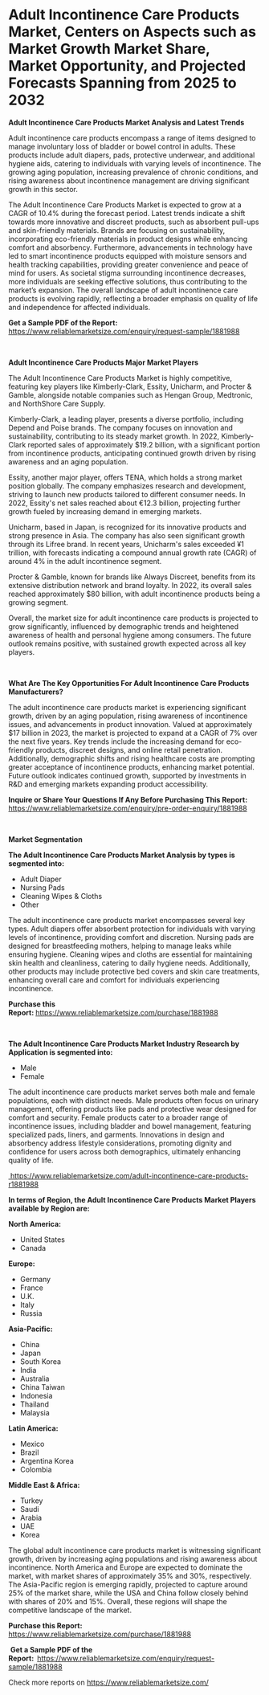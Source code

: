 <p><h1>Adult Incontinence Care Products Market, Centers on Aspects such as Market Growth Market Share, Market Opportunity, and Projected Forecasts Spanning from 2025 to 2032</h1></p><p><strong>Adult Incontinence Care Products Market Analysis and Latest Trends</strong></p>
<p><p>Adult incontinence care products encompass a range of items designed to manage involuntary loss of bladder or bowel control in adults. These products include adult diapers, pads, protective underwear, and additional hygiene aids, catering to individuals with varying levels of incontinence. The growing aging population, increasing prevalence of chronic conditions, and rising awareness about incontinence management are driving significant growth in this sector.</p><p>The Adult Incontinence Care Products Market is expected to grow at a CAGR of 10.4% during the forecast period. Latest trends indicate a shift towards more innovative and discreet products, such as absorbent pull-ups and skin-friendly materials. Brands are focusing on sustainability, incorporating eco-friendly materials in product designs while enhancing comfort and absorbency. Furthermore, advancements in technology have led to smart incontinence products equipped with moisture sensors and health tracking capabilities, providing greater convenience and peace of mind for users. As societal stigma surrounding incontinence decreases, more individuals are seeking effective solutions, thus contributing to the market’s expansion. The overall landscape of adult incontinence care products is evolving rapidly, reflecting a broader emphasis on quality of life and independence for affected individuals.</p></p>
<p><strong>Get a Sample PDF of the Report:&nbsp;</strong> <a href="https://www.reliablemarketsize.com/enquiry/request-sample/1881988?utm_campaign=2212&utm_medium=2&utm_source=Github&utm_content=ia&utm_term=10022025&utm_id=adult-incontinence-care-products">https://www.reliablemarketsize.com/enquiry/request-sample/1881988</a></p>
<p>&nbsp;</p>
<p><strong>Adult Incontinence Care Products Major Market Players</strong></p>
<p><p>The Adult Incontinence Care Products Market is highly competitive, featuring key players like Kimberly-Clark, Essity, Unicharm, and Procter & Gamble, alongside notable companies such as Hengan Group, Medtronic, and NorthShore Care Supply.</p><p>Kimberly-Clark, a leading player, presents a diverse portfolio, including Depend and Poise brands. The company focuses on innovation and sustainability, contributing to its steady market growth. In 2022, Kimberly-Clark reported sales of approximately $19.2 billion, with a significant portion from incontinence products, anticipating continued growth driven by rising awareness and an aging population.</p><p>Essity, another major player, offers TENA, which holds a strong market position globally. The company emphasizes research and development, striving to launch new products tailored to different consumer needs. In 2022, Essity's net sales reached about €12.3 billion, projecting further growth fueled by increasing demand in emerging markets.</p><p>Unicharm, based in Japan, is recognized for its innovative products and strong presence in Asia. The company has also seen significant growth through its Lifree brand. In recent years, Unicharm's sales exceeded ¥1 trillion, with forecasts indicating a compound annual growth rate (CAGR) of around 4% in the adult incontinence segment.</p><p>Procter & Gamble, known for brands like Always Discreet, benefits from its extensive distribution network and brand loyalty. In 2022, its overall sales reached approximately $80 billion, with adult incontinence products being a growing segment.</p><p>Overall, the market size for adult incontinence care products is projected to grow significantly, influenced by demographic trends and heightened awareness of health and personal hygiene among consumers. The future outlook remains positive, with sustained growth expected across all key players.</p></p>
<p>&nbsp;</p>
<p><strong>What Are The Key Opportunities For Adult Incontinence Care Products Manufacturers?</strong></p>
<p><p>The adult incontinence care products market is experiencing significant growth, driven by an aging population, rising awareness of incontinence issues, and advancements in product innovation. Valued at approximately $17 billion in 2023, the market is projected to expand at a CAGR of 7% over the next five years. Key trends include the increasing demand for eco-friendly products, discreet designs, and online retail penetration. Additionally, demographic shifts and rising healthcare costs are prompting greater acceptance of incontinence products, enhancing market potential. Future outlook indicates continued growth, supported by investments in R&D and emerging markets expanding product accessibility.</p></p>
<p><strong>Inquire or Share Your Questions If Any Before Purchasing This Report:</strong> <a href="https://www.reliablemarketsize.com/enquiry/pre-order-enquiry/1881988?utm_campaign=2212&utm_medium=2&utm_source=Github&utm_content=ia&utm_term=10022025&utm_id=adult-incontinence-care-products">https://www.reliablemarketsize.com/enquiry/pre-order-enquiry/1881988</a></p>
<p>&nbsp;</p>
<p><strong>Market Segmentation</strong></p>
<p><strong>The Adult Incontinence Care Products Market Analysis by types is segmented into:</strong></p>
<p><ul><li>Adult Diaper</li><li>Nursing Pads</li><li>Cleaning Wipes & Cloths</li><li>Other</li></ul></p>
<p><p>The adult incontinence care products market encompasses several key types. Adult diapers offer absorbent protection for individuals with varying levels of incontinence, providing comfort and discretion. Nursing pads are designed for breastfeeding mothers, helping to manage leaks while ensuring hygiene. Cleaning wipes and cloths are essential for maintaining skin health and cleanliness, catering to daily hygiene needs. Additionally, other products may include protective bed covers and skin care treatments, enhancing overall care and comfort for individuals experiencing incontinence.</p></p>
<p><strong>Purchase this Report:&nbsp;</strong><a href="https://www.reliablemarketsize.com/purchase/1881988?utm_campaign=2212&utm_medium=2&utm_source=Github&utm_content=ia&utm_term=10022025&utm_id=adult-incontinence-care-products">https://www.reliablemarketsize.com/purchase/1881988</a></p>
<p>&nbsp;</p>
<p><strong>The Adult Incontinence Care Products Market Industry Research by Application is segmented into:</strong></p>
<p><ul><li>Male</li><li>Female</li></ul></p>
<p><p>The adult incontinence care products market serves both male and female populations, each with distinct needs. Male products often focus on urinary management, offering products like pads and protective wear designed for comfort and security. Female products cater to a broader range of incontinence issues, including bladder and bowel management, featuring specialized pads, liners, and garments. Innovations in design and absorbency address lifestyle considerations, promoting dignity and confidence for users across both demographics, ultimately enhancing quality of life.</p></p>
<p><a href="https://www.reliablemarketsize.com/adult-incontinence-care-products-r1881988?utm_campaign=2212&utm_medium=2&utm_source=Github&utm_content=ia&utm_term=10022025&utm_id=adult-incontinence-care-products">&nbsp;https://www.reliablemarketsize.com/adult-incontinence-care-products-r1881988</a></p>
<p><strong>In terms of Region, the Adult Incontinence Care Products Market Players available by Region are:</strong></p>
<p>
    <p> <strong> North America: </strong>
        <ul>
            <li>United States</li>
            <li>Canada</li>
        </ul>
        </p> 
    <p> <strong> Europe: </strong>
        <ul>
            <li>Germany</li>
            <li>France</li>
            <li>U.K.</li>
            <li>Italy</li>
            <li>Russia</li>
        </ul>
        </p> 
    <p> <strong> Asia-Pacific: </strong>
        <ul>
            <li>China</li>
            <li>Japan</li>
            <li>South Korea</li>
            <li>India</li>
            <li>Australia</li>
            <li>China Taiwan</li>
            <li>Indonesia</li>
            <li>Thailand</li>
            <li>Malaysia</li>
        </ul>
        </p> 
    <p> <strong> Latin America: </strong>
        <ul>
            <li>Mexico</li>
            <li>Brazil</li>
            <li>Argentina Korea</li>
            <li>Colombia</li>
        </ul>
        </p> 
    <p> <strong> Middle East & Africa: </strong>
        <ul>
            <li>Turkey</li>
            <li>Saudi</li>
            <li>Arabia</li>
            <li>UAE</li>
            <li>Korea</li>
        </ul>
    </p>
    </p>
<p><p>The global adult incontinence care products market is witnessing significant growth, driven by increasing aging populations and rising awareness about incontinence. North America and Europe are expected to dominate the market, with market shares of approximately 35% and 30%, respectively. The Asia-Pacific region is emerging rapidly, projected to capture around 25% of the market share, while the USA and China follow closely behind with shares of 20% and 15%. Overall, these regions will shape the competitive landscape of the market.</p></p>
<p><strong>Purchase this Report: </strong><a href="https://www.reliablemarketsize.com/purchase/1881988?utm_campaign=2212&utm_medium=2&utm_source=Github&utm_content=ia&utm_term=10022025&utm_id=adult-incontinence-care-products">https://www.reliablemarketsize.com/purchase/1881988</a></p>
<p>&nbsp;<strong>Get a Sample PDF of the Report:&nbsp;&nbsp;</strong><a href="https://www.reliablemarketsize.com/enquiry/request-sample/1881988?utm_campaign=2212&utm_medium=2&utm_source=Github&utm_content=ia&utm_term=10022025&utm_id=adult-incontinence-care-products">https://www.reliablemarketsize.com/enquiry/request-sample/1881988</a></p>
<p><strong></strong></p>
<p>Check more reports on <a href="https://www.reliablemarketsize.com/?utm_campaign=2212&utm_medium=2&utm_source=Github&utm_content=ia&utm_term=10022025&utm_id=adult-incontinence-care-products">https://www.reliablemarketsize.com/</a></p>